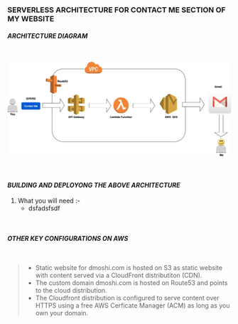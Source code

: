 
### SERVERLESS ARCHITECTURE FOR CONTACT ME SECTION OF MY WEBSITE

#### _ARCHITECTURE DIAGRAM_

<br>

![architecture](https://raw.githubusercontent.com/dmoshi/serverless/master/dmoshi.com.contactme.lambda/src/main/resources/architecture_contactme_transparent.jpg "architecture")

<br>

#### _BUILDING AND DEPLOYONG THE ABOVE ARCHITECTURE_

1. What you will need :- 
   * dsfadsfsdf

<br>

#### _OTHER KEY CONFIGURATIONS ON AWS_ 

<br>

> * Static website for dmoshi.com is hosted on S3 as static website with content served via a CloudFront distributiton (CDN).
> * The custom domain dmoshi.com is hosted on Route53 and points to the cloud distribution.
> * The Cloudfront distribution is configured to serve content over HTTPS using a free AWS Cerficate Manager (ACM) as long as you own your domain.

<br>





